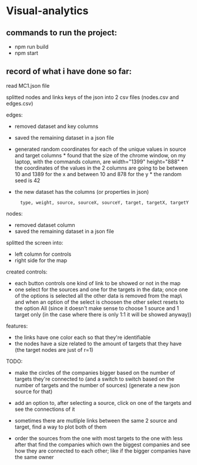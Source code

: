 # Visual-analytics

## commands to run the project:
* npm run build
* npm start

## record of what i have done so far:

read MC1.json file

splitted nodes and links keys of the json into 2 csv files (nodes.csv and edges.csv)

edges:
* removed dataset and key columns
* saved the remaining dataset in a json file
* generated random coordinates for each of the unique values in source and target columns
        * found that the size of the chrome window, on my laptop, with the commands column, are width="1399" height="888"
        * the coordinates of the values in the 2 columns are going to be between 10 and 1389 for the x and between 10 and 878 for the y
        * the random seed is 42
* the new dataset has the columns (or properties in json)

        type, weight, source, sourceX, sourceY, target, targetX, targetY

nodes:
* removed dataset column
* saved the remaining dataset in a json file

splitted the screen into:
* left column for controls
* right side for the map

created controls:
* each button controls one kind of link to be showed or not in the map
* one select for the sources and one for the targets in the data; once one of the options is selected all the other data is removed from the map\\
and when an option of the select is choosen the other select resets to the option All (since it doesn't make sense to choose 1 source and 1 target only (in the case where there is only 1:1 it will be showed anyway)) 

features:
* the links have one color each so that they're identifiable
* the nodes have a size related to the amount of targets that they have (the target nodes are just of r=1)

TODO:
* make the circles of the companies bigger based on the number of targets they're connected to (and a switch to switch based on the number of targets and the number of sources) (generate a new json source for that)
* add an option to, after selecting a source, click on one of the targets and see the connections of it 
* sometimes there are mutliple links between the same 2 source and target, find a way to plot both of them

* order the sources from the one with most targets to the one with less
after that find the companies which own the biggest companies and see how they are connected to each other;
like if the bigger companies have the same owner